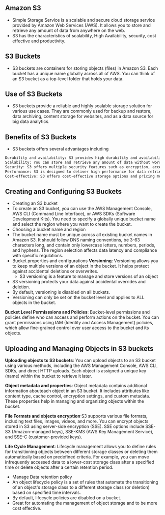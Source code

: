 ## Amazon S3
- Simple Storage Service is a scalable and secure cloud storage service provided by Amazon Web Services (AWS). It allows you to store and retrieve any amount of data from anywhere on the web.
- S3 has the characteristics of scalability, High Availability, security, cost effective and productivity.

## S3 Buckets
- S3 buckets are containers for storing objects (files) in Amazon S3. Each bucket has a unique name globally across all of AWS. You can think of an S3 bucket as a top-level folder that holds your data.

## Use of S3 Buckets
- S3 buckets provide a reliable and highly scalable storage solution for various use cases. They are commonly used for backup and restore, data archiving, content storage for websites, and as a data source for big data analytics.

## Benefits of S3 Buckets
- S3 buckets offers several advantages including
```bash
Durability and availability: S3 provides high durability and availability for your data.
Scalability: You can store and retrieve any amount of data without worrying about capacity constraints.
Security: S3 offers multiple security features such as encryption, access control, and audit logging.
Performance: S3 is designed to deliver high performance for data retrieval and storage operations.
Cost-effective: S3 offers cost-effective storage options and pricing models based on your usage patterns.
```
## Creating and Configuring S3 Buckets
- Creating an S3 bucket
- To create an S3 bucket, you can use the AWS Management Console, AWS CLI (Command Line Interface), or AWS SDKs (Software Development Kits). You need to specify a globally unique bucket name and select the region where you want to create the bucket.
- Choosing a bucket name and region
- The bucket name must be unique across all existing bucket names in Amazon S3. It should follow DNS naming conventions, be 3-63 characters long, and contain only lowercase letters, numbers, periods, and hyphens. The region selection affects data latency and compliance with specific regulations.
- Bucket properties and configurations
**Versioning**: Versioning allows you to keep multiple versions of an object in the bucket. It helps protect against accidental deletions or overwrites.
  - S3 versioning is a feature to manage and store versions of an object
- S3 versioning protects your data against accidental overrides and deletion.
- By default, versioning is disabled on all buckets.
- Versioning can only be set on the bucket level and applies to ALL objects in the bucket.

**Bucket Level Permisssions and Policies**: Bucket-level permissions and policies define who can access and perform actions on the bucket. You can grant permissions using IAM (Identity and Access Management) policies, which allow fine-grained control over user access to the bucket and its objects.

## Uploading and Managing Objects in S3 buckets

**Uploading objects to S3 buckets**: You can upload objects to an S3 bucket using various methods, including the AWS Management Console, AWS CLI, SDKs, and direct HTTP uploads. Each object is assigned a unique key (name) within the bucket to retrieve it later.

**Object metadata and properties**: Object metadata contains additional information abouteach object in an S3 bucket. It includes attributes like content type, cache control, encryption settings, and custom metadata. These properties help in managing and organizing objects within the bucket.

**File Formats and objects encryption**:S3 supports various file formats, including text files, images, videos, and more. You can encrypt objects stored in S3 using server-side encryption (SSE). SSE options include SSE-S3 (Amazon-managed keys), SSE-KMS (AWS Key Management Service), and SSE-C (customer-provided keys).

**Life Cycle Management**: Lifecycle management allows you to define rules for transitioning objects between different storage classes or deleting them automatically based on predefined criteria. For example, you can move infrequently accessed data to a lower-cost storage class after a specified time or delete objects after a certain retention period.

 - Manage Data retention policy 
- An object lifecycle policy is a set of rules that automate the transitioning of an object's storage class to a different storage class (or deletion) based on specified time intervals.
- By default, lifecycle policies are disabled on a bucket.
- Great for automating the management of object storage and to be more cost effective.
  
